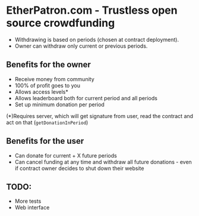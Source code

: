 # EtherPatron.com - Trustless open source crowdfunding
* Withdrawing is based on periods (chosen at contract deployment).
* Owner can withdraw only current or previous periods.


## Benefits for the owner
* Receive money from community 
* 100% of profit goes to you
* Allows access levels*
* Allows leaderboard both for current period and all periods
* Set up minimum donation per period

(*)Requires server, which will get signature from user, read the contract and act on that (`getDonationInPeriod`) 

## Benefits for the user
* Can donate for current + X future periods
* Can cancel funding at any time and withdraw all future donations - even if contract owner decides to shut down their website

## TODO:
* More tests
* Web interface

